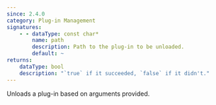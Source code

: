 ```yaml
---
since: 2.4.0
category: Plug-in Management
signatures:
    - - dataType: const char*
        name: path
        description: Path to the plug-in to be unloaded.
        default: ~
returns:
    dataType: bool
    description: "`true` if it succeeded, `false` if it didn't."
---
```


Unloads a plug-in based on arguments provided.

